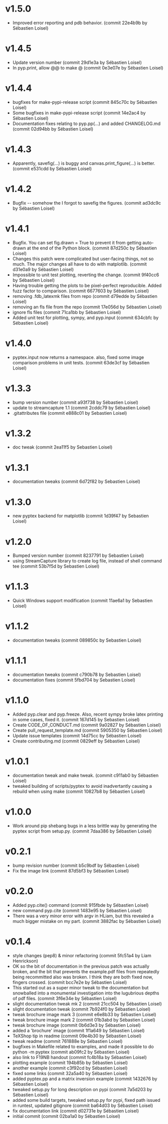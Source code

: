 
# v1.5.0

* Improved error reporting and pdb behavior.  (commit 22e4b9b by Sébastien Loisel)

# v1.4.5

* Update version number (commit 29d1e3a by Sébastien Loisel)
* In pyp.print, allow @@ to make @ (commit 0e3e07e by Sébastien Loisel)

# v1.4.4

* bugfixes for make-pypi-release script (commit 845c70c by Sébastien Loisel)
* Some bugfixes in make-pypi-release script (commit 14e2ac4 by Sébastien Loisel)
* Documentation fixes relating to pyp.pp(...) and added CHANGELOG.md (commit 02d94bb by Sébastien Loisel)

# v1.4.3

* Apparently, savefig(...) is buggy and canvas.print_figure(...) is better. (commit e531cdd by Sébastien Loisel)

# v1.4.2

* Bugfix -- somehow the I forgot to savefig the figures. (commit ad3dc9c by Sébastien Loisel)

# v1.4.1

* Bugfix. You can set fig.drawn = True to prevent it from getting auto-drawn at the end of the Python block. (commit 87d250c by Sébastien Loisel)
* Changes this patch were complicated but user-facing things, not so much. The major changes all have to do with matplotlib.  (commit d31e0a9 by Sébastien Loisel)
* Impossible to unit test plotting, reverting the change. (commit 9f40cc6 by Sébastien Loisel)
* Having trouble getting the plots to be pixel-perfect reproducible. Added fuzz factor to comparison. (commit 6677603 by Sébastien Loisel)
* removing .fdb_latexmk files from repo (commit d79edde by Sébastien Loisel)
* removing an fls file from the repo (commit 17e056d by Sébastien Loisel)
* ignore fls files (commit 71ca1bb by Sébastien Loisel)
* Added unit test for plotting, sympy, and pyp.input (commit 634cbfc by Sébastien Loisel)

# v1.4.0

* pyptex.input now returns a namespace. also, fixed some image comparison problems in unit tests. (commit 63de3cf by Sébastien Loisel)

# v1.3.3

* bump version number (commit a93f738 by Sébastien Loisel)
* update to streamcapture 1.1 (commit 2cddc79 by Sébastien Loisel)
* .gitattributes file (commit e888c01 by Sebastien Loisel)

# v1.3.2

* doc tweak (commit 2ea11f5 by Sebastien Loisel)

# v1.3.1

* documentation tweaks (commit 6d72f82 by Sebastien Loisel)

# v1.3.0

* new pyptex backend for matplotlib (commit 1d39f47 by Sebastien Loisel)

# v1.2.0

* Bumped version number (commit 8237791 by Sebastien Loisel)
* using StreamCapture library to create log file, instead of shell command tee (commit 53b7f5d by Sebastien Loisel)

# v1.1.3

* Quick Windows support modification (commit 11ae6a1 by Sebastien Loisel)

# v1.1.2

* documentation tweaks (commit 089850c by Sebastien Loisel)

# v1.1.1

* documentation tweaks (commit c790b78 by Sebastien Loisel)
* documentation fixes (commit 5fbd704 by Sebastien Loisel)

# v1.1.0

* Added pyp.clear and pyp.freeze. Also, recent sympy broke latex printing in some cases, fixed it. (commit 167d145 by Sebastien Loisel)
* Create CODE_OF_CONDUCT.md  (commit 9a02827 by Sébastien Loisel)
* Create pull_request_template.md  (commit 5905350 by Sébastien Loisel)
* Update issue templates  (commit 14d75cc by Sébastien Loisel)
* Create contributing.md  (commit 0829eff by Sébastien Loisel)

# v1.0.1

* documentation tweak and make tweak. (commit c911ab0 by Sébastien Loisel)
* tweaked building of scripts/pyptex to avoid inadvertantly causing a rebuild when using make (commit 10827b8 by Sébastien Loisel)

# v1.0.0

* Work around pip shebang bugs in a less brittle way by generating the pyptex script from setup.py. (commit 7daa386 by Sébastien Loisel)

# v0.2.1

* bump revision number (commit b5c9bdf by Sébastien Loisel)
* Fix the image link (commit 87d5bf3 by Sébastien Loisel)

# v0.2.0

* Added pyp.cite() command (commit 915fbde by Sébastien Loisel)
* new command pyp.cite (commit 1483e95 by Sébastien Loisel)
* There was a very minor error with argv in HLiam, but this revealed a much bigger mistake on my part.  (commit 3882fac by Sébastien Loisel)

# v0.1.4

* style changes (pep8) & minor refactoring  (commit 5fc51a4 by Liam Henrickson)
* OK so the bit of documentation in the previous patch was actually broken, and the bit that prevents the example.pdf files from repeatedly being recommitted also was broken. I think they are both fixed now, fingers crossed.  (commit bcc7e2e by Sébastien Loisel)
* This started out as a super minor tweak to the documentation but snowballed into a monumental investigation into the lugubrious depths of pdf files.  (commit 3f6e34e by Sébastien Loisel)
* slight documentation tweak mk 2  (commit 21cc504 by Sébastien Loisel)
* slight documentation tweak  (commit 7b924f0 by Sébastien Loisel)
* tweak brochure image mark 3  (commit e6e8b33 by Sébastien Loisel)
* tweak brochure image mark 2  (commit 01b3abd by Sébastien Loisel)
* tweak brochure image  (commit 0b6d3e3 by Sébastien Loisel)
* added a 'brochure' image  (commit 1f1a649 by Sébastien Loisel)
* TeXShop tip in readme  (commit 09e4b30 by Sébastien Loisel)
* tweak readme  (commit 761888e by Sébastien Loisel)
* bugfixes in Makefile related to examples, and made it possible to do python -m pyptex  (commit ab09fc2 by Sébastien Loisel)
* also link to F19NB handout  (commit fc4b18a by Sébastien Loisel)
* plotting example  (commit 194b85b by Sébastien Loisel)
* another example  (commit c3f92cd by Sébastien Loisel)
* fixed some links  (commit 32a5a40 by Sébastien Loisel)
* added pyptex.pp and a matrix inversion example  (commit 1432676 by Sébastien Loisel)
* tweaked setup.py for long description on pypi  (commit 7a5d203 by Sébastien Loisel)
* added some build targets, tweaked setup.py for pypi, fixed path issued in runtest, updated gitignore  (commit ba64d03 by Sébastien Loisel)
* fix documentation link  (commit d02731e by Sébastien Loisel)
* initial commit  (commit 02ba1a0 by Sébastien Loisel)
